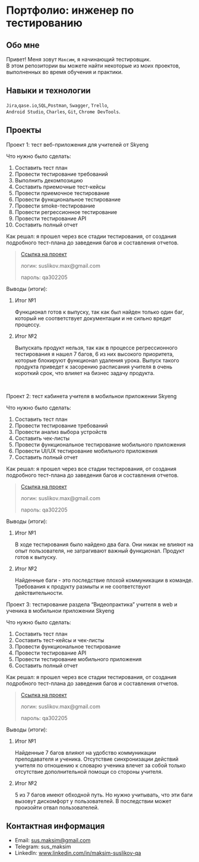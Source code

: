 # Портфолио: инженер по тестированию

## Обо мне 

Привет! Меня зовут ``Максим``, я начинающий тестировщик. <br>
В этом репозитории вы можете найти некоторые из моих проектов, выполненных во время обучения и практики.
<br>

## Навыки и технологии
``Jira``,``qase.io``,``SQL``,``Postman``, ``Swagger``, ``Trello``, <br>
``Android Studio``, ``Charles``, ``Git``, ``Chrome DevTools``.




## Проекты

<p> Проект 1: тест веб-приложения для учителей от Skyeng</p>
<p>Что нужно было сделать:<p>
<ol>
  <li>Составить тест план</li>
  <li>Провести тестирование требований</li>
  <li>Выполнить декомпозицию</li>
  <li>Составить приемочные тест-кейсы</li>
  <li>Провести приемочное тестирование</li>
  <li>Провести функциональное тестирование</li>
  <li>Провести smoke-тестирование</li>
  <li>Провести регрессионное тестирование</li>
  <li>Провести тестирование API</li>
  <li>Составить полный отчет</li>
</ol>

<p>Как решал: я прошел через все стадии тестирования, от создания подробного тест-плана до заведения багов и составления отчетов.<p>

> <a href="https://suslikov.atlassian.net/l/cp/5NSNpZdT">Ссылка на проект</a>
> <p> логин: suslikov.max@gmail.com </p>
> <p> пароль: qa302205 </p>
 
 <p>Выводы (итоги):<p>
<ol>
  <li>Итог №1</li>
  <p> Функционал готов к выпуску, так как был найден только один баг, который не соответствует документации и не сильно вредит процессу.</p>
  <li>Итог №2</li>
  <p> Выпускать продукт нельзя, так как в процессе регрессионного тестирования я нашел 7 багов, 6 из них высокого приоритета, которые блокируют функционал удаления урока. Выпуск такого продукта приведет к засорению расписания учителя в очень короткий срок, что влияет на бизнес задачу продукта.</p>
</ol>


<br> 

<p> Проект 2: тест кабинета учителя в мобильнои приложении Skyeng</p>
<p>Что нужно было сделать:<p>
<ol>
  <li>Составить тест план</li>
  <li>Провести тестирование требований</li>
  <li>Провести анализ выбора устройств</li>
  <li>Составить чек-листы</li>
  <li>Провести функциональное тестирование мобильного приложения</li>
  <li>Провести UI/UX тестирование мобильного приложения</li>
  <li>Составить полный отчет</li>
</ol>

<p>Как решал: я прошел через все стадии тестирования, от создания подробного тест-плана до заведения багов и составления отчетов.<p>

>  <a href="https://suslikov.atlassian.net/wiki/spaces/~62e11d8a831f463d28e8d233/pages/25919491">Ссылка на проект</a>
> <p> логин: suslikov.max@gmail.com </p>
> <p> пароль: qa302205 </p>
 
 <p>Выводы (итоги):<p>
<ol>
  <li>Итог №1</li>
 <p>В ходе тестирования было найдено два бага. Они никак не влияют на опыт пользователя, не затрагивают важный функционал. Продукт готов к выпуску.</p>
  <li>Итог №2</li>
  <p>Найденные баги - это последствие плохой коммуникации в команде. Требования к продукту размыты и не соответствуют действительности.</p>
</ol>


<p> Проект 3: тестирование раздела “Видеопрактика” учителя в web и ученика в мобильнои приложении Skyeng</p>
<p>Что нужно было сделать:<p>
<ol>
  <li>Составить тест план</li>
  <li>Составить тест-кейсы и чек-листы</li>
  <li>Провести функциональное тестирование</li>
  <li>Провести тестирование API</li>
  <li>Провести тестирование мобильного приложения</li>
  <li>Составить полный отчет</li>
</ol>

<p>Как решал: я прошел через все стадии тестирования, от создания подробного тест-плана до заведения багов и составления отчетов.<p>

>  <a href="https://suslikov.atlassian.net/l/cp/YDLU8SRo">Ссылка на проект</a>
> <p> логин: suslikov.max@gmail.com </p>
> <p> пароль: qa302205 </p>
 
 <p>Выводы (итоги):<p>
<ol>
  <li>Итог №1</li>
 <p>Найденные 7 багов влияют на удобство коммуникации преподавателя и ученика. Отсутствие синхронизации действий учителя по отношению к словарю ученика влечет за собой только отсутствие дополнительной помощи со стороны учителя.</p>
  <li>Итог №2</li>
  <p>5 из 7 багов имеют обходной путь. Но нужно учитывать, что эти баги вызовут дискомфорт у пользователей. В последствии может произойти отвал пользователей.</p>
</ol>


## Контактная информация
- Email: sus.maksim@gmail.com
- Telegram: sus_maksim
- LinkedIn: www.linkedin.com/in/maksim-suslikov-qa
